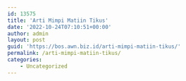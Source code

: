 ```yaml
---
id: 13575
title: 'Arti Mimpi Matiin Tikus'
date: '2022-10-24T07:10:51+00:00'
author: admin
layout: post
guid: 'https://bos.awn.biz.id/arti-mimpi-matiin-tikus/'
permalink: /arti-mimpi-matiin-tikus/
categories:
    - Uncategorized
---
```


